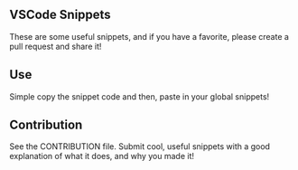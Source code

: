 ## VSCode Snippets

These are some useful snippets, and if you have a favorite, please create a pull request and share it!

## Use

Simple copy the snippet code and then, paste in your global snippets!

## Contribution

See the CONTRIBUTION file. Submit cool, useful snippets with a good explanation of what it does, and why you made it!

